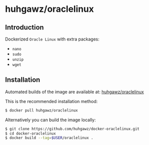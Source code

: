 # huhgawz/oraclelinux

## Introduction

Dockerized `Oracle Linux` with extra packages:
- `nano`
- `sudo`
- `unzip`
- `wget`

## Installation

Automated builds of the image are available at: [huhgawz/oraclelinux](https://hub.docker.com/r/huhgawz/oraclelinux/)

This is the recommended installation method:

```sh
$ docker pull huhgawz/oraclelinux
```

Alternatively you can build the image locally:

```sh
$ git clone https://github.com/huhgawz/docker-oraclelinux.git
$ cd docker-oraclelinux
$ docker build --tag=$USER/oraclelinux .
```
